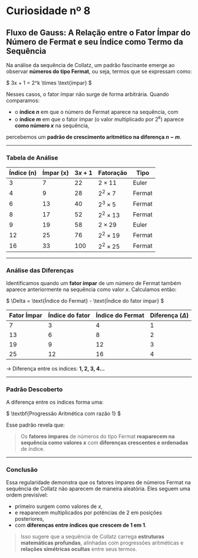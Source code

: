 # Curiosidade nº 8

## Fluxo de Gauss: A Relação entre o Fator Ímpar do Número de Fermat e seu Índice como Termo da Sequência

Na análise da sequência de Collatz, um padrão fascinante emerge ao observar **números do tipo Fermat**, ou seja, termos que se expressam como:

$
3x + 1 = 2^k \times \text{ímpar}
$

Nesses casos, o fator ímpar não surge de forma arbitrária. Quando comparamos:

- o **índice $n$** em que o número de Fermat aparece na sequência, com
- o **índice $m$** em que o fator ímpar (o valor multiplicado por $2^k$) aparece **como número $x$** na sequência,

percebemos um **padrão de crescimento aritmético na diferença $n - m$**.

---

### Tabela de Análise

| Índice (n) | Ímpar (x) | $3x + 1$ | Fatoração        | Tipo   |
|------------|-----------|--------------|------------------|--------|
| 3          | 7         | 22           | $2 \times 11$      | Euler  |
| 4          | 9         | 28           | $2^2 \times 7$     | Fermat |
| 6          | 13        | 40           | $2^3 \times 5$     | Fermat |
| 8          | 17        | 52           | $2^2 \times 13$    | Fermat |
| 9          | 19        | 58           | $2 \times 29$      | Euler  |
| 12         | 25        | 76           | $2^2 \times 19$    | Fermat |
| 16         | 33        | 100          | $2^2 \times 25$    | Fermat |

---

### Análise das Diferenças

Identificamos quando um **fator ímpar** de um número de Fermat também aparece anteriormente na sequência como valor $x$. Calculamos então:

$
\Delta = \text{Índice do Fermat} - \text{Índice do fator ímpar}
$

| Fator Ímpar | Índice do fator | Índice do Fermat | Diferença ($\Delta$) |
|-------------|------------------|------------------|---------------------------|
| 7           | 3                | 4                | 1                         |
| 13          | 6                | 8                | 2                         |
| 19          | 9                | 12               | 3                         |
| 25          | 12               | 16               | 4                         |

→ Diferença entre os índices: **1, 2, 3, 4...**

---

### Padrão Descoberto

A diferença entre os índices forma uma:

$
\textbf{Progressão Aritmética com razão 1}
$

Esse padrão revela que:

> Os **fatores ímpares** de números do tipo Fermat **reaparecem na sequência como valores $x$** com **diferenças crescentes e ordenadas** de índice.

---

### Conclusão

Essa regularidade demonstra que os fatores ímpares de números Fermat na sequência de Collatz não aparecem de maneira aleatória. Eles seguem uma ordem previsível:

- primeiro surgem como valores de $x$,
- e reaparecem multiplicados por potências de 2 em posições posteriores,  
- com **diferenças entre índices que crescem de 1 em 1**.

> Isso sugere que a sequência de Collatz carrega **estruturas matemáticas profundas**, alinhadas com progressões aritméticas e **relações simétricas ocultas** entre seus termos.